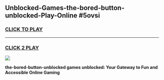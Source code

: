 
## Unblocked-Games-the-bored-button-unblocked-Play-Online #5ovsi
<h3>
<a href="https://news.freeplayer.one?title=the-bored-button-unblocked&ref=3">CLICK TO PLAY</a></h3>
<hr>

<h3>
<a href="https://news.freeplayer.one?title=the-bored-button-unblocked&ref=3">CLICK 2 PLAY</a>
  
</h3>

<a href="https://news.freeplayer.one?title=the-bored-button-unblocked&ref=3"><img src="https://clearcache.store/games.png"></a>


**the-bored-button-unblocked games unblocked: Your Gateway to Fun and Accessible Online Gaming**
